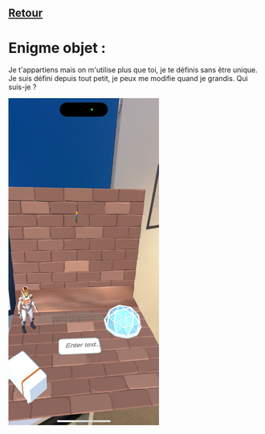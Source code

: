 ## [Retour](/ressources/Enigmes.md)

# Enigme objet :
  Je t'appartiens mais on m'utilise plus que toi, je te définis sans être unique. Je suis défini depuis tout petit, je peux me modifie
  quand je grandis. Qui suis-je ?
  
  <img src="/Images/IMG_1554.PNG" alt="Morse" width="300">
